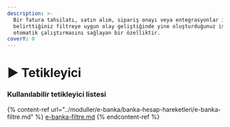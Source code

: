```yaml
---
description: >-
  Bir fatura tahsilatı, satın alım, sipariş onayı veya entegrasyonlar ile
  belirttiğiniz filtreye uygun olay geliştiğinde yine oluşturduğunuz iş akışını
  otomatik çalıştırmasını sağlayan bir özelliktir.
coverY: 0
---
```


# ▶️ Tetikleyici

### Kullanılabilir tetikleyici listesi

{% content-ref url="../moduller/e-banka/banka-hesap-hareketleri/e-banka-filtre.md" %}
[e-banka-filtre.md](../moduller/e-banka/banka-hesap-hareketleri/e-banka-filtre.md)
{% endcontent-ref %}
